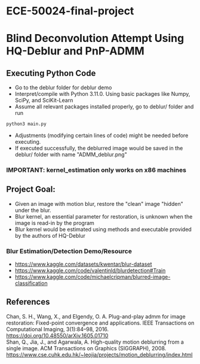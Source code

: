 # ECE-50024-final-project 

# Blind Deconvolution Attempt Using HQ-Deblur and PnP-ADMM
 
## Executing Python Code
* Go to the deblur folder for deblur demo
* Interpret/compile with Python 3.11.0. Using basic packages like Numpy, SciPy, and SciKit-Learn
* Assume all relevant packages installed properly, go to deblur/ folder and run
```bash
python3 main.py
```
* Adjustments (modifying certain lines of code) might be needed before executing.
* If executed successfully, the deblurred image would be saved in the deblur/ folder with name "ADMM_deblur.png"

### **IMPORTANT: kernel_estimation only works on x86 machines**


## Project Goal:
* Given an image with motion blur, restore the "clean" image "hidden" under the blur.
* Blur kernel, an essential parameter for restoration, is unknown when the image is read-in by the program
* Blur kernel would be estimated using methods and executable provided by the authors of HQ-Deblur
### Blur Estimation/Detection Demo/Resource 
* https://www.kaggle.com/datasets/kwentar/blur-dataset
* https://www.kaggle.com/code/valentinld/blurdetection#Train
* https://www.kaggle.com/code/michaelcripman/blurred-image-classification

## References
Chan, S. H., Wang, X., and Elgendy, O. A. Plug-and-play
 admm for image restoration: Fixed-point convergence
 and applications. IEEE Transactions on Computational
 Imaging, 3(1):84–98, 2016.  
 https://doi.org/10.48550/arXiv.1605.01710  
Shan, Q., Jia, J., and Agarwala, A. High-quality motion deblurring from a single image. ACM Transactions on
 Graphics (SIGGRAPH), 2008.  
 https://www.cse.cuhk.edu.hk/~leojia/projects/motion_deblurring/index.html
